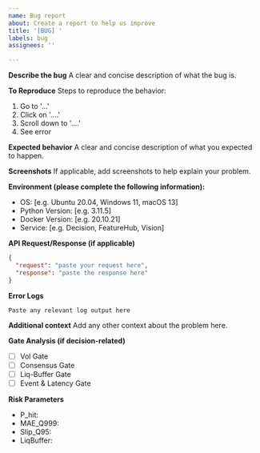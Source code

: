 ```yaml
---
name: Bug report
about: Create a report to help us improve
title: '[BUG] '
labels: bug
assignees: ''

---
```


**Describe the bug**
A clear and concise description of what the bug is.

**To Reproduce**
Steps to reproduce the behavior:
1. Go to '...'
2. Click on '....'
3. Scroll down to '....'
4. See error

**Expected behavior**
A clear and concise description of what you expected to happen.

**Screenshots**
If applicable, add screenshots to help explain your problem.

**Environment (please complete the following information):**
 - OS: [e.g. Ubuntu 20.04, Windows 11, macOS 13]
 - Python Version: [e.g. 3.11.5]
 - Docker Version: [e.g. 20.10.21]
 - Service: [e.g. Decision, FeatureHub, Vision]

**API Request/Response (if applicable)**
```json
{
  "request": "paste your request here",
  "response": "paste the response here"
}
```

**Error Logs**
```
Paste any relevant log output here
```

**Additional context**
Add any other context about the problem here.

**Gate Analysis (if decision-related)**
- [ ] Vol Gate
- [ ] Consensus Gate  
- [ ] Liq-Buffer Gate
- [ ] Event & Latency Gate

**Risk Parameters**
- P_hit: 
- MAE_Q999:
- Slip_Q95:
- LiqBuffer:
